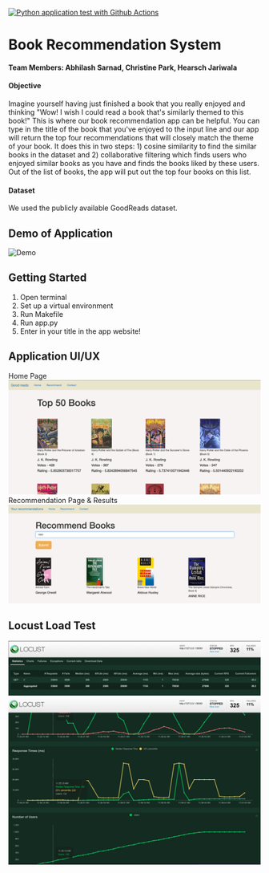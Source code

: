 [![Python application test with Github Actions](https://github.com/SarnadAbhilash/bookRecSys/actions/workflows/main.yml/badge.svg)](https://github.com/SarnadAbhilash/bookRecSys/actions/workflows/main.yml)

# Book Recommendation System
#### Team Members: Abhilash Sarnad, Christine Park, Hearsch Jariwala

#### Objective
Imagine yourself having just finished a book that you really enjoyed and thinking "Wow! I wish I could read a book that's similarly themed to this book!" This is where our book recommendation app can be helpful. You can type in the title of the book that you've enjoyed to the input line and our app will return the top four recommendations that will closely match the theme of your book. It does this in two steps: 1) cosine similarity to find the similar books in the dataset and 2) collaborative filtering which finds users who enjoyed similar books as you have and finds the books liked by these users. Out of the list of books, the app will put out the top four books on this list. 

#### Dataset
We used the publicly available GoodReads dataset. 

## Demo of Application
![Demo](./images/Book-recommend-vid.gif)

## Getting Started
1. Open terminal
2. Set up a virtual environment
3. Run Makefile
4. Run app.py
5. Enter in your title in the app website!

## Application UI/UX
Home Page
![Home Page - Top 50 Books](./images/app_home_page.png)
Recommendation Page & Results
![Recommend Page - User Search](./images/recommend_page.png)

## Locust Load Test
![Locust Load Test Stats](./images/locust_load_test2.png)
![Locust Load Test Results](./images/locust_load_test.png)
